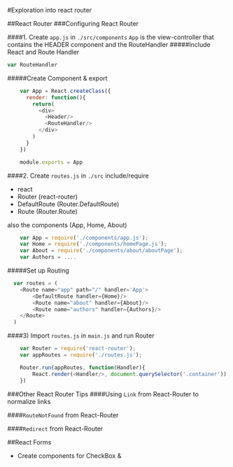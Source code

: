 #Exploration into react router

##React Router
###Configuring React Router

####1. Create `app.js` in `./src/components`
`App` is the  view-controller that contains the HEADER component and the RouteHandler
#####Include React and Route Handler
```js
var RouteHandler
```

#####Create Component & export
```js
    var App = React.createClass({
      render: function(){
        return(
          <div>
            <Header/>
            <RouteHandler/>
          </div>
        )
      } 
    })

    module.exports = App
```

####2. Create `routes.js` in `./src`
include/require 
- react
- Router (react-router)
- DefaultRoute (Router.DefaultRoute)
- Route (Router.Route)

also the components (App, Home, About)
```js
    var App = require('./components/app.js');
    var Home = require('./components/homePage.js');
    var About = require('./components/about/aboutPage');
    var Authors = ....
```

#####Set up Routing
```js
  var routes = (
    <Route name="app" path="/" handler='App'>
        <DefaultRoute handler={Home}/>
        <Route name="about" handler={About}/>
        <Route name="authors" handler={Authors}/>
    </Route>
  )
```

####3) Import `routes.js` in `main.js` and run Router
```js
    var Router = require('react-router');
    var appRoutes = require('./routes.js');

    Router.run(appRoutes, function(Handler){
        React.render(<Handler/>, document.querySelector('.container'))
    })

```

###Other React Router Tips
####Using `Link` from React-Router to normalize links

####`RouteNotFound` from React-Router

####`Redirect` from React-Router


##React Forms
- Create components for CheckBox & 


